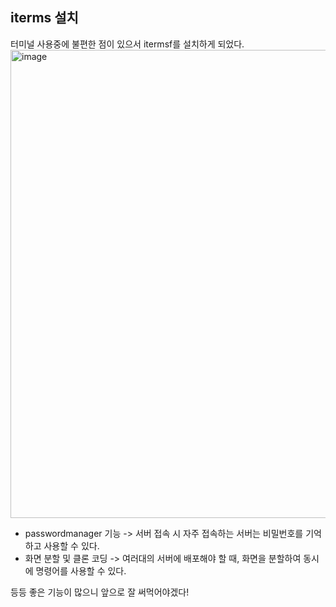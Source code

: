 ## iterms 설치

터미널 사용중에 불편한 점이 있으서 itermsf를 설치하게 되었다. 
<img width="749" alt="image" src="https://user-images.githubusercontent.com/45115557/174231001-655f900e-8aea-47b8-8db3-f0b2e72a1a90.png">

* passwordmanager 기능 -> 서버 접속 시 자주 접속하는 서버는 비밀번호를 기억하고 사용할 수 있다. 
* 화면 분할 및 클론 코딩 -> 여러대의 서버에 배포해야 할 때, 화면을 분할하여 동시에 명령어를 사용할 수 있다. 

등등 좋은 기능이 많으니 앞으로 잘 써먹어야겠다!
